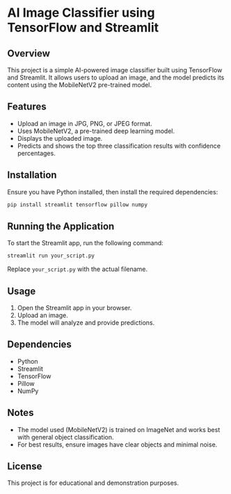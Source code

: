 # AI Image Classifier using TensorFlow and Streamlit

## Overview
This project is a simple AI-powered image classifier built using TensorFlow and Streamlit. It allows users to upload an image, and the model predicts its content using the MobileNetV2 pre-trained model.

## Features
- Upload an image in JPG, PNG, or JPEG format.
- Uses MobileNetV2, a pre-trained deep learning model.
- Displays the uploaded image.
- Predicts and shows the top three classification results with confidence percentages.

## Installation
Ensure you have Python installed, then install the required dependencies:

```bash
pip install streamlit tensorflow pillow numpy
```

## Running the Application
To start the Streamlit app, run the following command:

```bash
streamlit run your_script.py
```

Replace `your_script.py` with the actual filename.

## Usage
1. Open the Streamlit app in your browser.
2. Upload an image.
3. The model will analyze and provide predictions.

## Dependencies
- Python
- Streamlit
- TensorFlow
- Pillow
- NumPy

## Notes
- The model used (MobileNetV2) is trained on ImageNet and works best with general object classification.
- For best results, ensure images have clear objects and minimal noise.

## License
This project is for educational and demonstration purposes.


